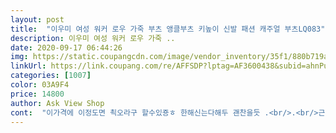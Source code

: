 ```yaml
---
layout: post 
title:  "이우미 여성 워커 로우 가죽 부츠 앵클부츠 키높이 신발 패션 캐주얼 부츠LQ083" 
description: 이우미 여성 워커 로우 가죽 ..
date: 2020-09-17 06:44:26 
img: https://static.coupangcdn.com/image/vendor_inventory/35f1/880b719a0c58ca368d30c93049a589d8a028d8c9041396d89dea63306916.jpg 
linkUrl: https://link.coupang.com/re/AFFSDP?lptag=AF3600438&subid=ahnPublicAsk&pageKey=308275173&itemId=971950175&vendorItemId=71341706054&traceid=V0-113-848fda4db539ebc9 
categories: [1007] 
color: 03A9F4 
price: 14800 
author: Ask View Shop 
cont:  "이가격에 이정도면 쵝오라구 할수있죵ㅎ 한해신는다해두 괜찬을듯 .<br/>.<br/>근데 오래신을듯ㅎ<br/>이쁘고 편합니다<br/>" 
---
```

